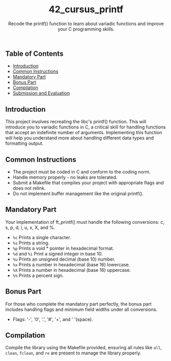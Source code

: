 <!DOCTYPE html>
<html lang="en">
<head>
    <meta charset="UTF-8">
    <meta name="viewport" content="width=device-width, initial-scale=1.0">
</head>
<body>
    <header>
        <h1>42_cursus_printf</h1>
        <p>Recode the printf() function to learn about variadic functions and improve your C programming skills.</p>
    </header>
    <nav>
        <h2>Table of Contents</h2>
        <ul>
            <li><a href="#introduction">Introduction</a></li>
            <li><a href="#common-instructions">Common Instructions</a></li>
            <li><a href="#mandatory-part">Mandatory Part</a></li>
            <li><a href="#bonus-part">Bonus Part</a></li>
            <li><a href="#compilation">Compilation</a></li>
            <li><a href="#submission-and-evaluation">Submission and Evaluation</a></li>
        </ul>
    </nav>
    <section id="introduction">
        <h2>Introduction</h2>
        <p>This project involves recreating the libc's printf() function. This will introduce you to variadic functions in C, a critical skill for handling functions that accept an indefinite number of arguments. Implementing this function will help you understand more about handling different data types and formatting output.</p>
    </section>
    <section id="common-instructions">
        <h2>Common Instructions</h2>
        <ul>
            <li>The project must be coded in C and conform to the coding norm.</li>
            <li>Handle memory properly - no leaks are tolerated.</li>
            <li>Submit a Makefile that compiles your project with appropriate flags and does not relink.</li>
            <li>Do not implement buffer management like the original printf().</li>
        </ul>
    </section>
    <section id="mandatory-part">
        <h2>Mandatory Part</h2>
        <p>Your implementation of ft_printf() must handle the following conversions: c, s, p, d, i, u, x, X, and %.</p>
        <ul>
            <li><code>%c</code> Prints a single character.</li>
            <li><code>%s</code> Prints a string.</li>
            <li><code>%p</code> Prints a void * pointer in hexadecimal format.</li>
            <li><code>%d</code> and <code>%i</code> Print a signed integer in base 10.</li>
            <li><code>%u</code> Prints an unsigned decimal (base 10) number.</li>
            <li><code>%x</code> Prints a number in hexadecimal (base 16) lowercase.</li>
            <li><code>%X</code> Prints a number in hexadecimal (base 16) uppercase.</li>
            <li><code>%%</code> Prints a percent sign.</li>
        </ul>
    </section>
    <section id="bonus-part">
        <h2>Bonus Part</h2>
        <p>For those who complete the mandatory part perfectly, the bonus part includes handling flags and minimum field widths under all conversions.</p>
        <ul>
            <li>Flags: '-', '0', '.', '#', '+', and ' '(space).</li>
        </ul>
    </section>
    <section id="compilation">
        <h2>Compilation</h2>
        <p>Compile the library using the Makefile provided, ensuring all rules like <code>all</code>, <code>clean</code>, <code>fclean</code>, and <code>re</code> are present to manage the library properly.</p>
</body>
</html>
